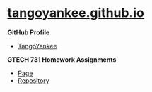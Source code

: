 # [tangoyankee.github.io](https://tangoyankee.github.io)

**GitHub Profile**
- [TangoYankee](https://github.com/TangoYankee)

**GTECH 731 Homework Assignments**
- [Page](https://tangoyankee.github.io/gtech_731-geocomp-hw)
- [Repository](https://github.com/tangoyankee/gtech_731-geocomp-hw)
